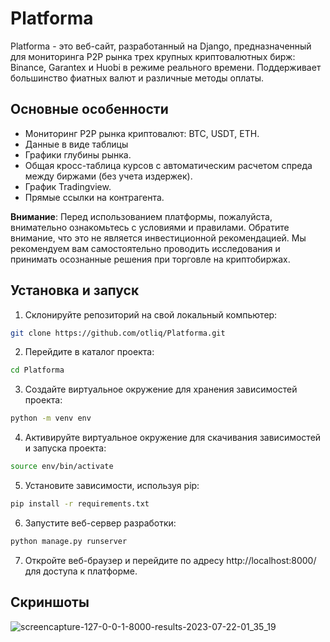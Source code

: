 # Platforma
Platforma - это веб-сайт, разработанный на Django, предназначенный для мониторинга P2P рынка трех крупных криптовалютных бирж: Binance, Garantex и Huobi в режиме реального времени. Поддерживает большинство фиатных валют и различные методы оплаты.

## Основные особенности
- Мониторинг P2P рынка криптовалют: BTC, USDT, ETH.
- Данные в виде таблицы
- Графики глубины рынка.
- Общая кросс-таблица курсов с автоматическим расчетом спреда между биржами (без учета издержек).
- График Tradingview.
- Прямые ссылки на контрагента.

**Внимание**: Перед использованием платформы, пожалуйста, внимательно ознакомьтесь с условиями и правилами. Обратите внимание, что это не является инвестиционной рекомендацией. Мы рекомендуем вам самостоятельно проводить исследования и принимать осознанные решения при торговле на криптобиржах.

## Установка и запуск
1. Склонируйте репозиторий на свой локальный компьютер:
 ```bash
git clone https://github.com/otliq/Platforma.git
```
2. Перейдите в каталог проекта:
```bash
cd Platforma
```
3. Создайте виртуальное окружение для хранения зависимостей проекта:
```bash
python -m venv env
```
4. Активируйте виртуальное окружение для скачивания зависимостей и запуска проекта:
```bash
source env/bin/activate
```
5. Установите зависимости, используя pip:
```bash
pip install -r requirements.txt
```
6. Запустите веб-сервер разработки:
```bash
python manage.py runserver
```

7. Откройте веб-браузер и перейдите по адресу http://localhost:8000/ для доступа к платформе.

## Скриншоты
![screencapture-127-0-0-1-8000-results-2023-07-22-01_35_19](https://github.com/otliq/Platforma/assets/102384759/f2be1170-7688-4477-8a42-a15d120ea256)


